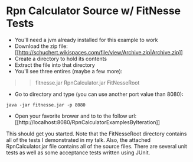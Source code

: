 # Rpn Calculator Source w/ FitNesse Tests

* You'll need a jvm already installed for this example to work
* Download the zip file: [[http://schuchert.wikispaces.com/file/view/Archive.zip|Archive.zip]]
* Create a directory to hold its contents
* Extract the file into that directory
* You'll see three entires (maybe a few more):
>> fitnesse.jar
>> RpnCalculator.jar
>> FitNesseRoot
* Go to directory and type (you can use another port value than 8080):
```
java -jar fitnesse.jar -p 8080
```
* Open your favorite brower and to to the follow url: [[http://localhost:8080/RpnCalculatorExamplesByIteration]]

This should get you started. Note that the FitNesseRoot directory contains all of the tests I demonstrated in my talk. Also, the attached RpnCalculator.jar file contains all of the source files. There are several unit tests as well as some acceptance tests written using JUnit.